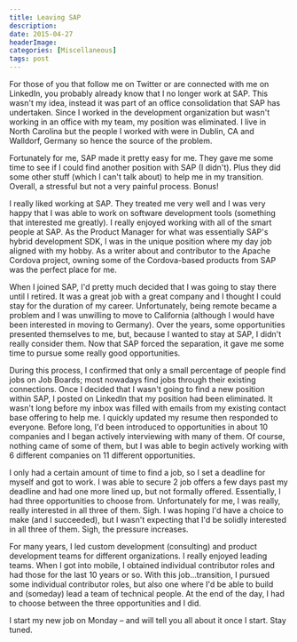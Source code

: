 ```yaml
---
title: Leaving SAP
description: 
date: 2015-04-27
headerImage: 
categories: [Miscellaneous]
tags: post
---
```


For those of you that follow me on Twitter or are connected with me on LinkedIn, you probably already know that I no longer work at SAP. This wasn't my idea, instead it was part of an office consolidation that SAP has undertaken. Since I worked in the development organization but wasn't working in an office with my team, my position was eliminated. I live in North Carolina but the people I worked with were in Dublin, CA and Walldorf, Germany so hence the source of the problem.

Fortunately for me, SAP made it pretty easy for me. They gave me some time to see if I could find another position with SAP (I didn't). Plus they did some other stuff (which I can't talk about) to help me in my transition. Overall, a stressful but not a very painful process. Bonus!

I really liked working at SAP. They treated me very well and I was very happy that I was able to work on software development tools (something that interested me greatly). I really enjoyed working with all of the smart people at SAP. As the Product Manager for what was essentially SAP's hybrid development SDK, I was in the unique position where my day job aligned with my hobby. As a writer about and contributor to the Apache Cordova project, owning some of the Cordova-based products from SAP was the perfect place for me.

When I joined SAP, I'd pretty much decided that I was going to stay there until I retired. It was a great job with a great company and I thought I could stay for the duration of my career. Unfortunately, being remote became a problem and I was unwilling to move to California (although I would have been interested in moving to Germany). Over the years, some opportunities presented themselves to me, but, because I wanted to stay at SAP, I didn't really consider them. Now that SAP forced the separation, it gave me some time to pursue some really good opportunities.

During this process, I confirmed that only a small percentage of people find jobs on Job Boards; most nowadays find jobs through their existing connections. Once I decided that I wasn't going to find a new position within SAP, I posted on LinkedIn that my position had been eliminated. It wasn't long before my inbox was filled with emails from my existing contact base offering to help me. I quickly updated my resume then responded to everyone. Before long, I'd been introduced to opportunities in about 10 companies and I began actively interviewing with many of them. Of course, nothing came of some of them, but I was able to begin actively working with 6 different companies on 11 different opportunities.

I only had a certain amount of time to find a job, so I set a deadline for myself and got to work. I was able to secure 2 job offers a few days past my deadline and had one more lined up, but not formally offered. Essentially, I had three opportunities to choose from. Unfortunately for me, I was really, really interested in all three of them. Sigh. I was hoping I'd have a choice to make (and I succeeded), but I wasn't expecting that I'd be solidly interested in all three of them. Sigh, the pressure increases.

For many years, I led custom development (consulting) and product development teams for different organizations. I really enjoyed leading teams. When I got into mobile, I obtained individual contributor roles and had those for the last 10 years or so. With this job…transition, I pursued some individual contributor roles, but also one where I'd be able to build and (someday) lead a team of technical people. At the end of the day, I had to choose between the three opportunities and I did.

I start my new job on Monday – and will tell you all about it once I start. Stay tuned.